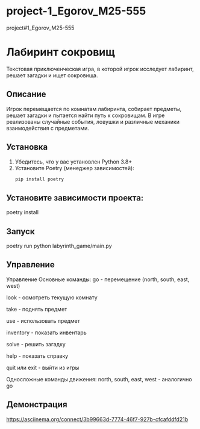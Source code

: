 # project-1_Egorov_M25-555
project#1_Egorov_M25-555
# Лабиринт сокровищ

Текстовая приключенческая игра, в которой игрок исследует лабиринт, решает загадки и ищет сокровища.

## Описание

Игрок перемещается по комнатам лабиринта, собирает предметы, решает загадки и пытается найти путь к сокровищам. В игре реализованы случайные события, ловушки и различные механики взаимодействия с предметами.

## Установка

1. Убедитесь, что у вас установлен Python 3.8+
2. Установите Poetry (менеджер зависимостей):
   ```bash
   pip install poetry
## Установите зависимости проекта:
poetry install
## Запуск
poetry run python labyrinth_game/main.py
## Управление
Управление
Основные команды:
go <direction> - перемещение (north, south, east, west)

look - осмотреть текущую комнату

take <item> - поднять предмет

use <item> - использовать предмет

inventory - показать инвентарь

solve - решить загадку

help - показать справку

quit или exit - выйти из игры

Односложные команды движения:
north, south, east, west - аналогично go <direction>
## Демонстрация
https://asciinema.org/connect/3b99663d-7774-46f7-927b-cfcafddfd21b